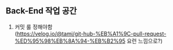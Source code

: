 ## Back-End 작업 공간

1. 커밋 룰 정해야함  
(https://velog.io/@tami/git-hub-%EB%A1%9C-pull-request-%ED%95%98%EB%8A%94-%EB%B2%95 요런 느낌으로?)
